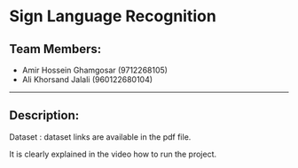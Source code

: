 # Sign Language Recognition

## Team Members:
- Amir Hossein Ghamgosar (9712268105)
- Ali Khorsand Jalali (960122680104)
------------

## Description:
Dataset : dataset links are available in the pdf file.

It is clearly explained in the video how to run the project.